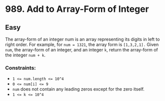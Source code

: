 # 989. Add to Array-Form of Integer

## Easy

The array-form of an integer num is an array representing its digits in left to right order.
For example, for `num = 1321`, the array form is `[1,3,2,1].`
Given `num`, the array-form of an integer, and an integer `k`, return the array-form of the integer `num + k`.

### Constraints:

- `1 <= num.length <= 10^4`
- `0 <= num[i] <= 9`
- `num` does not contain any leading zeros except for the zero itself.
- `1 <= k <= 10^4`
